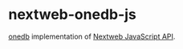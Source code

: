 nextweb-onedb-js
================

[onedb](http://ononedb.com) implementation of [Nextweb JavaScript API](http://nextweb.io).